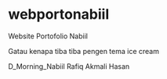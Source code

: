 # webportonabiil
Website Portofolio Nabiil

Gatau kenapa tiba tiba pengen tema ice cream

D_Morning_Nabiil Rafiq Akmali Hasan
